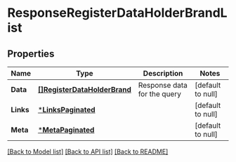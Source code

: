 # ResponseRegisterDataHolderBrandList

## Properties
Name | Type | Description | Notes
------------ | ------------- | ------------- | -------------
**Data** | [**[]RegisterDataHolderBrand**](RegisterDataHolderBrand.md) | Response data for the query | [default to null]
**Links** | [***LinksPaginated**](LinksPaginated.md) |  | [default to null]
**Meta** | [***MetaPaginated**](MetaPaginated.md) |  | [default to null]

[[Back to Model list]](../README.md#documentation-for-models) [[Back to API list]](../README.md#documentation-for-api-endpoints) [[Back to README]](../README.md)

